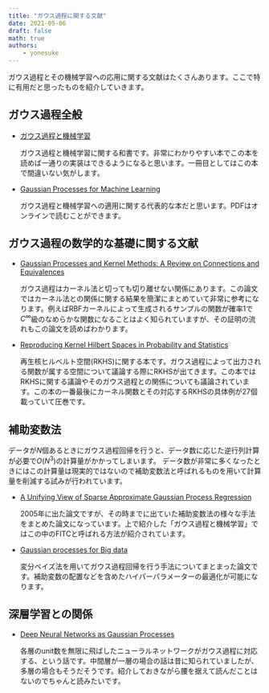 ```yaml
---
title: "ガウス過程に関する文献"
date: 2021-05-06
draft: false
math: true
authors:
    - yonesuke
---
```


ガウス過程とその機械学習への応用に関する文献はたくさんあります。ここで特に有用だと思ったものを紹介していきます。

<!-- more -->

## ガウス過程全般

- [ガウス過程と機械学習](https://www.amazon.co.jp/dp/4061529269)

    ガウス過程と機械学習に関する和書です。非常にわかりやすい本でこの本を読めば一通りの実装はできるようになると思います。一冊目としてはこの本で間違いない気がします。

- [Gaussian Processes for Machine Learning](http://gaussianprocess.org/gpml/)

    ガウス過程と機械学習への適用に関する代表的な本だと思います。PDFはオンラインで読むことができます。


## ガウス過程の数学的な基礎に関する文献

- [Gaussian Processes and Kernel Methods: A Review on Connections and Equivalences](https://arxiv.org/abs/1807.02582)

    ガウス過程はカーネル法と切っても切り離せない関係にあります。この論文ではカーネル法との関係に関する結果を簡潔にまとめていて非常に参考になります。例えばRBFカーネルによって生成されるサンプルの関数が確率1で$C^{\infty}$級のなめらかな関数になることはよく知られていますが、その証明の流れもこの論文を読めばわかります。

- [Reproducing Kernel Hilbert Spaces in Probability and Statistics](https://www.springer.com/gp/book/9781402076794)

    再生核ヒルベルト空間(RKHS)に関する本です。ガウス過程によって出力される関数が属する空間について議論する際にRKHSが出てきます。この本ではRKHSに関する議論やそのガウス過程との関係についても議論されています。この本の一番最後にカーネル関数とその対応するRKHSの具体例が27個載っていて圧巻です。

## 補助変数法

データが$N$個あるときにガウス過程回帰を行うと、データ数に応じた逆行列計算が必要で$O(N^{3})$の計算量がかかってしまいます。
データ数が非常に多くなったときにはこの計算量は現実的ではないので補助変数法と呼ばれるものを用いて計算量を削減する試みが行われています。

- [A Unifying View of Sparse Approximate Gaussian Process Regression](https://www.jmlr.org/papers/volume6/quinonero-candela05a/quinonero-candela05a.pdf)

    2005年に出た論文ですが、その時までに出ていた補助変数法の様々な手法をまとめた論文になっています。上で紹介した「ガウス過程と機械学習」ではこの中のFITCと呼ばれる方法が紹介されています。

- [Gaussian processes for Big data](https://dl.acm.org/doi/10.5555/3023638.3023667)

    変分ベイズ法を用いてガウス過程回帰を行う手法についてまとまった論文です。補助変数の配置などを含めたハイパーパラメーターの最適化が可能になります。

## 深層学習との関係

- [Deep Neural Networks as Gaussian Processes](https://arxiv.org/abs/1711.00165)

    各層のunit数を無限に飛ばしたニューラルネットワークがガウス過程に対応する、という話です。中間層が一層の場合の話は昔に知られていましたが、多層の場合もそうだそうです。紹介しておきながら腰を据えて読んだことはないのでちゃんと読みたいです。